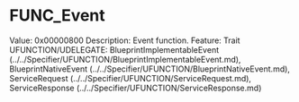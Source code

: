 # FUNC_Event

Value: 0x00000800
Description: Event function.
Feature: Trait
UFUNCTION/UDELEGATE: BlueprintImplementableEvent (../../Specifier/UFUNCTION/BlueprintImplementableEvent.md), BlueprintNativeEvent (../../Specifier/UFUNCTION/BlueprintNativeEvent.md), ServiceRequest (../../Specifier/UFUNCTION/ServiceRequest.md), ServiceResponse (../../Specifier/UFUNCTION/ServiceResponse.md)